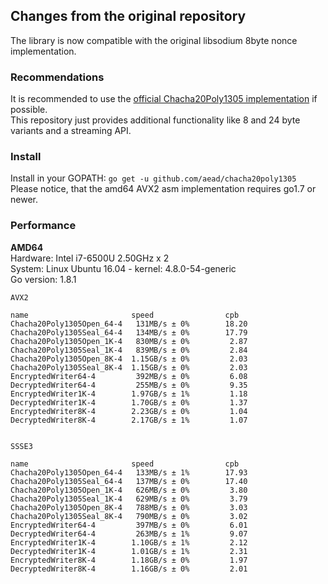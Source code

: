 
## Changes from the original repository
The library is now compatible with the original libsodium 8byte nonce implementation.
### Recommendations

It is recommended to use the [official Chacha20Poly1305 implementation](https://godoc.org/golang.org/x/crypto/chacha20poly1305) if possible.  
This repository just provides additional functionality like 8 and 24 byte variants and a streaming API.

### Install

Install in your GOPATH: `go get -u github.com/aead/chacha20poly1305`  
Please notice, that the amd64 AVX2 asm implementation requires go1.7 or newer.

### Performance

**AMD64**  
Hardware: Intel i7-6500U 2.50GHz x 2  
System: Linux Ubuntu 16.04 - kernel: 4.8.0-54-generic  
Go version: 1.8.1
```
AVX2

name                       speed                cpb
Chacha20Poly1305Open_64-4   131MB/s ± 0%        18.20
Chacha20Poly1305Seal_64-4   134MB/s ± 0%        17.79
Chacha20Poly1305Open_1K-4   830MB/s ± 0%         2.87
Chacha20Poly1305Seal_1K-4   839MB/s ± 0%         2.84
Chacha20Poly1305Open_8K-4  1.15GB/s ± 0%         2.03
Chacha20Poly1305Seal_8K-4  1.15GB/s ± 0%         2.03
EncryptedWriter64-4         392MB/s ± 0%         6.08
DecryptedWriter64-4         255MB/s ± 0%         9.35
EncryptedWriter1K-4        1.97GB/s ± 1%         1.18
DecryptedWriter1K-4        1.70GB/s ± 0%         1.37
EncryptedWriter8K-4        2.23GB/s ± 0%         1.04
DecryptedWriter8K-4        2.17GB/s ± 1%         1.07


SSSE3

name                       speed                cpb
Chacha20Poly1305Open_64-4   133MB/s ± 1%        17.93
Chacha20Poly1305Seal_64-4   137MB/s ± 0%        17.40
Chacha20Poly1305Open_1K-4   626MB/s ± 0%         3.80
Chacha20Poly1305Seal_1K-4   629MB/s ± 0%         3.79
Chacha20Poly1305Open_8K-4   788MB/s ± 0%         3.03
Chacha20Poly1305Seal_8K-4   790MB/s ± 0%         3.02
EncryptedWriter64-4         397MB/s ± 0%         6.01
DecryptedWriter64-4         263MB/s ± 1%         9.07
EncryptedWriter1K-4        1.10GB/s ± 1%         2.12
DecryptedWriter1K-4        1.01GB/s ± 1%         2.31 
EncryptedWriter8K-4        1.18GB/s ± 0%         1.97
DecryptedWriter8K-4        1.16GB/s ± 0%         2.01
```